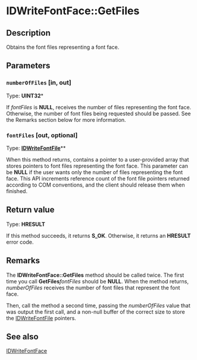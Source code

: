 # IDWriteFontFace::GetFiles

## Description

 Obtains the font files representing a font face.

## Parameters

### `numberOfFiles` [in, out]

Type: **UINT32***

If *fontFiles* is **NULL**, receives the number of files representing the font face. Otherwise, the number of font files being requested should be passed. See the Remarks section below for more information.

### `fontFiles` [out, optional]

Type: **[IDWriteFontFile](https://learn.microsoft.com/windows/win32/api/dwrite/nn-dwrite-idwritefontfile)****

When this method returns, contains a pointer to a user-provided array that stores pointers to font files representing the font face.
This parameter can be **NULL** if the user wants only the number of files representing the font face.
This API increments reference count of the font file pointers returned according to COM conventions, and the client
should release them when finished.

## Return value

Type: **HRESULT**

If this method succeeds, it returns **S_OK**. Otherwise, it returns an **HRESULT** error code.

## Remarks

The **IDWriteFontFace::GetFiles** method should be called twice. The first time you call **GetFiles***fontFiles* should be **NULL**. When the method returns, *numberOfFiles* receives the number of font files that represent the font face.

Then, call the method a second time, passing the *numberOfFiles* value that was output the first call, and a non-null buffer of the correct size to store the [IDWriteFontFile](https://learn.microsoft.com/windows/win32/api/dwrite/nn-dwrite-idwritefontfile) pointers.

## See also

[IDWriteFontFace](https://learn.microsoft.com/windows/win32/api/dwrite/nn-dwrite-idwritefontface)
